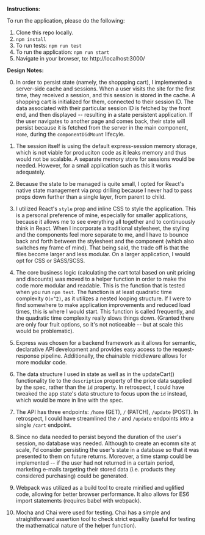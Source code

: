 **Instructions:**

To run the application, please do the following:

1. Clone this repo locally.
2. `npm install`
3. To run tests: `npm run test`
4. To run the application: `npm run start`
5. Navigate in your browser, to: http://localhost:3000/

**Design Notes:**

0. In order to persist state (namely, the shoppping cart), I implemented a server-side cache and sessions. When a user visits the site for the first time, they received a session, and this session is stored in the cache. A shopping cart is initialized for them, connected to their session ID. The data associated with their particular session ID is fetched by the front end, and then displayed -- resulting in a state persistent application. If the user navigates to another page and comes back, their state will persist because it is fetched from the server in the main component, `Home`, during the `componentDidMount` lifecyle.

1. The session itself is using the default express-session memory storage, which is not viable for produciton code as it leaks memory and thus would not be scalable. A separate memory store for sessions would be needed. However, for a small application such as this it works adequately.

2. Because the state to be managed is quite small, I opted for React's native state management via prop drilling because I never had to pass props down further than a single layer, from parent to child.

3. I utilized React's `style` prop and inline CSS to style the application. This is a personal preference of mine, especially for smaller applications, because it allows me to see everything all together and to continuously think in React. When I incorporate a traditional stylesheet, the styling and the components feel more separate to me, and I have to bounce back and forth between the stylesheet and the component (which also switches my frame of mind). That being said, the trade off is that the files become larger and less modular. On a larger application, I would opt for CSS or SASS/SCSS.

4. The core business logic (calculating the cart total based on unit pricing and discounts) was moved to a helper function in order to make the code more modular and readable. This is the function that is tested when you run `npm test`. The function is at least quadratic time complexity `O(n^2)`, as it utilizes a nested looping structure. If I were to find somewhere to make application improvements and reduced load times, this is where I would start. This function is called frequently, and the quadratic time complexity really slows things down. (Granted there are only four fruit options, so it's not noticeable -- but at scale this would be problematic).

5. Express was chosen for a backend framework as it allows for semantic, declarative API development and provides easy access to the request-response pipeline. Additionally, the chainable middleware allows for more modular code.

6. The data structure I used in state as well as in the updateCart() functionality tie to the `description` property of the price data supplied by the spec, rather than the `id` property. In retrospect, I could have tweaked the app state's data structure to focus upon the `id` instead, which would be more in line with the spec.

7. The API has three endpoints: `/home` (GET), `/` (PATCH), `/update` (POST). In retrospect, I could have streamlined the `/` and `/update` endpoints into a single `/cart` endpoint.

8. Since no data needed to persist beyond the duration of the user's session, no database was needed. Although to create an ecomm site at scale, I'd consider persisting the user's state in a database so that it was presented to them on future returns. Moreover, a time stamp could be implemented -- if the user had not returned in a certain period, marketing e-mails targeting their stored data (i.e. products they considered purchasing) could be generated.

9. Webpack was utilized as a build tool to create minified and uglified code, allowing for better browser performance. It also allows for ES6 import statements (requires babel with webpack).

10. Mocha and Chai were used for testing. Chai has a simple and straightforward assertion tool to check strict equality (useful for testing the mathematical nature of the helper function). 
